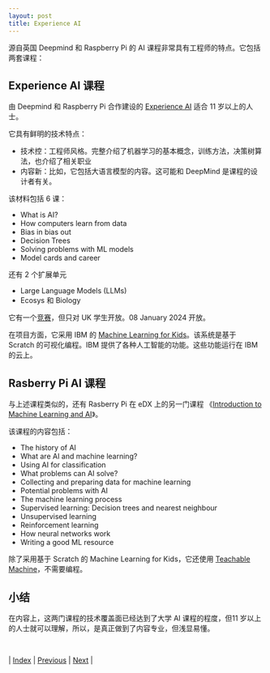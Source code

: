 ```yaml
---
layout: post
title: Experience AI
---
```


源自英国 Deepmind 和 Raspberry Pi 的 AI 课程非常具有工程师的特点。它包括两套课程：

## Experience AI 课程

由 Deepmind 和 Raspberry Pi 合作建设的 [Experience AI](https://experience-ai.org/en/units/experience-ai-lessons) 适合 11 岁以上的人士。

它具有鲜明的技术特点：
- 技术控：工程师风格。完整介绍了机器学习的基本概念，训练方法，决策树算法，也介绍了相关职业
- 内容新：比如，它包括大语言模型的内容。这可能和 DeepMind 是课程的设计者有关。

该材料包括 6 课：
- What is AI?
- How computers learn from data
- Bias in bias out
- Decision Trees
- Solving problems with ML models
- Model cards and career

还有 2 个扩展单元
- Large Language Models (LLMs) 
- Ecosys 和 Biology

它有一个[竞赛](https://experience-ai.org/en/units/experience-ai-lessons/challenges/1)，但只对 UK 学生开放。08 January 2024 开放。

在项目方面，它采用 IBM 的 [Machine Learning for Kids](https://machinelearningforkids.co.uk/#!/pretrained)。该系统是基于 Scratch 的可视化编程。IBM 提供了各种人工智能的功能。这些功能运行在 IBM 的云上。

## Rasberry Pi AI 课程

与上述课程类似的，还有 Rasberry Pi 在 eDX 上的另一门课程 《[Introduction to Machine Learning and AI](https://www.edx.org/learn/computer-programming/raspberry-pi-foundation-introduction-to-machine-learning-and-ai)》。

该课程的内容包括：
- The history of AI
- What are AI and machine learning?
- Using AI for classification
- What problems can AI solve?
- Collecting and preparing data for machine learning
- Potential problems with AI
- The machine learning process
- Supervised learning: Decision trees and nearest neighbour
- Unsupervised learning
- Reinforcement learning
- How neural networks work
- Writing a good ML resource

除了采用基于 Scratch 的 Machine Learning for Kids，它还使用 [Teachable Machine](https://teachablemachine.withgoogle.com/)，不需要编程。

## 小结

在内容上，这两门课程的技术覆盖面已经达到了大学 AI 课程的程度，但11 岁以上的人士就可以理解，所以，是真正做到了内容专业，但浅显易懂。

<br/>

| [Index](./) | [Previous](9-iste) | [Next](13-ai4all) |
